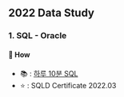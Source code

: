 ## 2022 Data Study

### 1. SQL - Oracle
#### 📌 How
- 📚 : [하루 10분 SQL](http://www.yes24.com/Product/Goods/90981366) 
- ⭐️ : SQLD Certificate 2022.03
